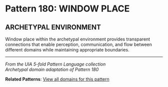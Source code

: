 # Pattern 180: WINDOW PLACE

## ARCHETYPAL ENVIRONMENT

Window place within the archetypal environment provides transparent connections that enable perception, communication, and flow between different domains while maintaining appropriate boundaries.

---

*From the UIA 5-fold Pattern Language collection*  
*Archetypal domain adaptation of Pattern 180*

**Related Patterns**: [View all domains for this pattern](../../UIA/md/T180%20WINDOW%20PLACE.md)
